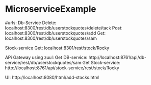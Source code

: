 # MicroserviceExample


#urls:
Db-Service
Delete: localhost:8300/rest/db/userstockquotes/delete/tack
Post: localhost:8300/rest/db/userstockquotes/add
Get: localhost:8300/rest/db/userstockquotes/sam

Stock-service
Get: localhost:8301/rest/stock/Rocky

APi Gateway using zuul:
Get DB-service: http://localhost:8761/api/db-service/rest/db/userstockquotes/sam
Get Stock-service: http://localhost:8761/api/stock-service/rest/stock/Rocky

UI:
http://localhost:8080/html/add-stocks.html

